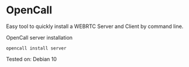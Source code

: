 # OpenCall

Easy tool to quickly install a WEBRTC Server and Client by command line.


OpenCall server installation
```
opencall install server
```


Tested on: Debian 10
